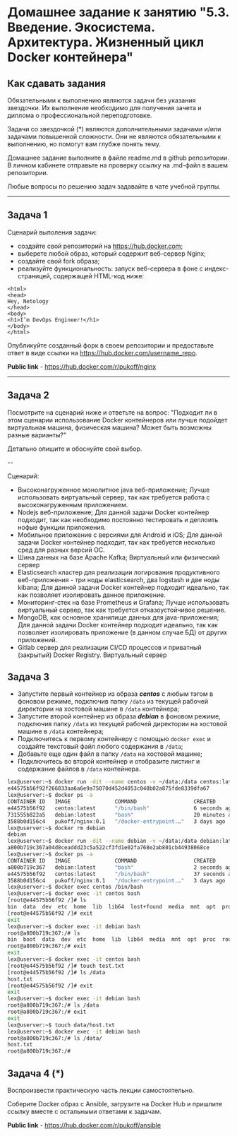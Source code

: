 # Домашнее задание к занятию "5.3. Введение. Экосистема. Архитектура. Жизненный цикл Docker контейнера"

## Как сдавать задания

Обязательными к выполнению являются задачи без указания звездочки. Их выполнение необходимо для получения зачета и диплома о профессиональной переподготовке.

Задачи со звездочкой (*) являются дополнительными задачами и/или задачами повышенной сложности. Они не являются обязательными к выполнению, но помогут вам глубже понять тему.

Домашнее задание выполните в файле readme.md в github репозитории. В личном кабинете отправьте на проверку ссылку на .md-файл в вашем репозитории.

Любые вопросы по решению задач задавайте в чате учебной группы.

---

## Задача 1

Сценарий выполения задачи:

- создайте свой репозиторий на https://hub.docker.com;
- выберете любой образ, который содержит веб-сервер Nginx;
- создайте свой fork образа;
- реализуйте функциональность:
запуск веб-сервера в фоне с индекс-страницей, содержащей HTML-код ниже:
```
<html>
<head>
Hey, Netology
</head>
<body>
<h1>I’m DevOps Engineer!</h1>
</body>
</html>
```
Опубликуйте созданный форк в своем репозитории и предоставьте ответ в виде ссылки на https://hub.docker.com/username_repo.


**Public link** - https://hub.docker.com/r/pukoff/nginx

***


## Задача 2

Посмотрите на сценарий ниже и ответьте на вопрос:
"Подходит ли в этом сценарии использование Docker контейнеров или лучше подойдет виртуальная машина, физическая машина? Может быть возможны разные варианты?"

Детально опишите и обоснуйте свой выбор.

--

Сценарий:

- Высоконагруженное монолитное java веб-приложение;
Лучше использовать виртуальный сервер, так как требуется работа с высоконагруженным приложением.
- Nodejs веб-приложение;
Для данной задачи Docker контейнер подходит, так как необходимо постоянно тестировать и деплоить нофые функции приложения.
- Мобильное приложение c версиями для Android и iOS;
Для данной задачи Docker контейнер подходит, так как требуется несколько сред для разных версий ОС.
- Шина данных на базе Apache Kafka;
Виртуальный или физический сервер
- Elasticsearch кластер для реализации логирования продуктивного веб-приложения - три ноды elasticsearch, два logstash и две ноды kibana;
Для данной задачи Docker контейнер подходит идеально, так как позволяет изолировать данное приложение.
- Мониторинг-стек на базе Prometheus и Grafana;
Лучше использовать виртуальный сервер, так как требуется отказоустойчивое решение.
- MongoDB, как основное хранилище данных для java-приложения;
Для данной задачи Docker контейнер подходит идеально, так как позволяет изолировать приложение (в данном случае БД) от других приложений.
- Gitlab сервер для реализации CI/CD процессов и приватный (закрытый) Docker Registry.
Виртуальный сервер


## Задача 3

- Запустите первый контейнер из образа ***centos*** c любым тэгом в фоновом режиме, подключив папку ```/data``` из текущей рабочей директории на хостовой машине в ```/data``` контейнера;
- Запустите второй контейнер из образа ***debian*** в фоновом режиме, подключив папку ```/data``` из текущей рабочей директории на хостовой машине в ```/data``` контейнера;
- Подключитесь к первому контейнеру с помощью ```docker exec``` и создайте текстовый файл любого содержания в ```/data```;
- Добавьте еще один файл в папку ```/data``` на хостовой машине;
- Подключитесь во второй контейнер и отобразите листинг и содержание файлов в ```/data``` контейнера.

```bash
lex@userver:~$ docker run -dit --name centos -v ~/data:/data centos:latest
e44575b56f92f266033aa6a6e9a75070d452d4053c040b02a875fde8339dfa67
lex@userver:~$ docker ps -a
CONTAINER ID   IMAGE              COMMAND                  CREATED          STATUS                            PORTS                                   NAMES
e44575b56f92   centos:latest      "/bin/bash"              6 seconds ago    Up 5 seconds                                                              centos
731555b822a5   debian:latest      "bash"                   20 minutes ago   Exited (137) About a minute ago                                           debian
3588b0d156c4   pukoff/nginx:0.1   "/docker-entrypoint.…"   3 days ago       Up 3 days                         0.0.0.0:8080->80/tcp, :::8080->80/tcp   web
lex@userver:~$ docker rm debian
debian
lex@userver:~$ docker run -dit --name debian -v ~/data:/data debian:latest
a800b719c367a04d8ceaddd23c5a522cf3fd1e02fa768e2ab801cb44938068ce
lex@userver:~$ docker ps -a
CONTAINER ID   IMAGE              COMMAND                  CREATED          STATUS          PORTS                                   NAMES
a800b719c367   debian:latest      "bash"                   2 seconds ago    Up 1 second                                             debian
e44575b56f92   centos:latest      "/bin/bash"              37 seconds ago   Up 36 seconds                                           centos
3588b0d156c4   pukoff/nginx:0.1   "/docker-entrypoint.…"   3 days ago       Up 3 days       0.0.0.0:8080->80/tcp, :::8080->80/tcp   web
lex@userver:~$ docker exec centos /bin/bash
lex@userver:~$ docker exec -it centos bash
[root@e44575b56f92 /]# ls
bin  data  dev  etc  home  lib  lib64  lost+found  media  mnt  opt  proc  root  run  sbin  srv  sys  tmp  usr  var
[root@e44575b56f92 /]# exit
exit
lex@userver:~$ docker exec -it debian bash
root@a800b719c367:/# ls
bin  boot  data  dev  etc  home  lib  lib64  media  mnt  opt  proc  root  run  sbin  srv  sys  tmp  usr  var
root@a800b719c367:/# exit
exit
lex@userver:~$ docker exec -it centos bash
[root@e44575b56f92 /]# touch test.txt
[root@e44575b56f92 /]# ls /data
host.txt
[root@e44575b56f92 /]# exit
exit
lex@userver:~$ docker exec -it debian bash
root@a800b719c367:/# ls /data
root@a800b719c367:/# exit
exit
lex@userver:~$ touch data/host.txt
lex@userver:~$ docker exec -it debian bash
root@a800b719c367:/# ls /data/
host.txt
root@a800b719c367:/#

```



## Задача 4 (*)

Воспроизвести практическую часть лекции самостоятельно.

Соберите Docker образ с Ansible, загрузите на Docker Hub и пришлите ссылку вместе с остальными ответами к задачам.

**Public link** - https://hub.docker.com/r/pukoff/ansible